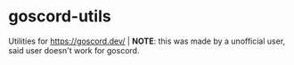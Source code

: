 # goscord-utils
Utilities for https://goscord.dev/ | **NOTE**: this was made by a unofficial user, said user doesn't work for goscord.
